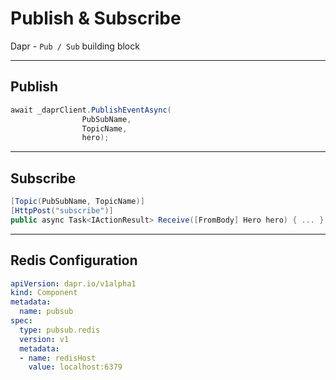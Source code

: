# Publish & Subscribe

Dapr - `Pub / Sub` building block

---

## Publish

```cs
await _daprClient.PublishEventAsync(
                PubSubName,
                TopicName,
                hero);
```

---

## Subscribe

```cs
[Topic(PubSubName, TopicName)]
[HttpPost("subscribe")]
public async Task<IActionResult> Receive([FromBody] Hero hero) { ... }
```

---

## Redis Configuration

```yaml
apiVersion: dapr.io/v1alpha1
kind: Component
metadata:
  name: pubsub
spec:
  type: pubsub.redis
  version: v1
  metadata:
  - name: redisHost
    value: localhost:6379
```
